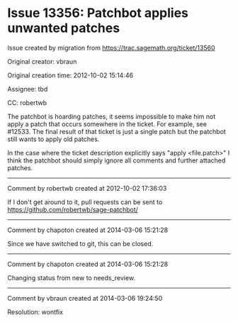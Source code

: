 # Issue 13356: Patchbot applies unwanted patches

Issue created by migration from https://trac.sagemath.org/ticket/13560

Original creator: vbraun

Original creation time: 2012-10-02 15:14:46

Assignee: tbd

CC:  robertwb

The patchbot is hoarding patches, it seems impossible to make him not apply a patch that occurs somewhere in the ticket. For example, see #12533. The final result of that ticket is just a single patch but the patchbot still wants to apply old patches.

In the case where the ticket description explicitly says "apply <file.patch>" I think the patchbot should simply ignore all comments and further attached patches. 


---

Comment by robertwb created at 2012-10-02 17:36:03

If I don't get around to it, pull requests can be sent to https://github.com/robertwb/sage-patchbot/


---

Comment by chapoton created at 2014-03-06 15:21:28

Since we have switched to git, this can be closed.


---

Comment by chapoton created at 2014-03-06 15:21:28

Changing status from new to needs_review.


---

Comment by vbraun created at 2014-03-06 19:24:50

Resolution: wontfix
